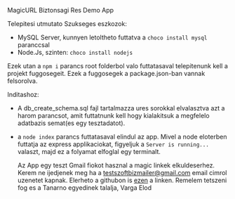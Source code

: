 MagicURL Biztonsagi Res Demo App

Telepitesi utmutato
Szukseges eszkozok:

- MySQL Server, kunnyen letoltheto futtatva a `choco install mysql` paranccsal
- Node.Js, szinten: `choco install nodejs`

Ezek utan a `npm i` parancs root folderbol valo futtatasaval telepitenunk kell a projekt fuggosegeit.
Ezek a fuggosegek a package.json-ban vannak felsorolva.

Inditashoz:

- A db_create_schema.sql fajl tartalmazza ures sorokkal elvalasztva azt a harom parancsot,
  amit futtatnunk kell hogy kialakitsuk a megfelelo adatbazis semat(es egy tesztadatot).
- a `node index` parancs futtatasaval elindul az app. Mivel a node eloterben futtatja az express applikaciokat,
  figyeljuk a `Server is running...` valaszt, majd ez a folyamat elfoglal egy terminalt.

  Az App egy teszt Gmail fiokot hasznal a magic linkek elkuldeserhez. Kerem ne ijedjenek meg ha a testszoftbizmailer@gmail.com email cimrol uzenetet kapnak.
  Elerheto a githubon is [ezen]('https://github.com/Elod23/MagicURLDemoApp') a linken.
  Remelem tetszeni fog es a Tanarno egyedinek talalja,
  Varga Elod
